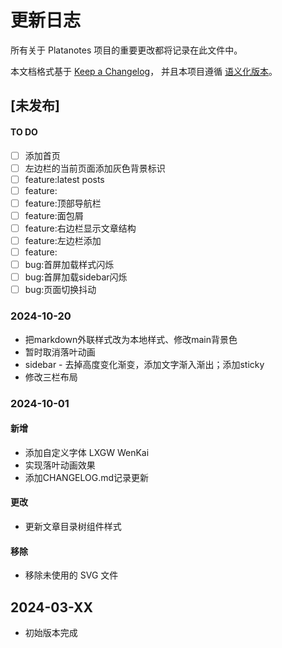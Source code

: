 # 更新日志
所有关于 Platanotes 项目的重要更改都将记录在此文件中。

本文档格式基于 [Keep a Changelog](https://keepachangelog.com/zh-CN/1.0.0/)，
并且本项目遵循 [语义化版本](https://semver.org/lang/zh-CN/)。

## [未发布]




#### TO DO
- [ ] 添加首页
- [ ] 左边栏的当前页面添加灰色背景标识
- [ ] feature:latest posts
- [ ] feature:
- [ ] feature:顶部导航栏
- [ ] feature:面包屑
- [ ] feature:右边栏显示文章结构
- [ ] feature:左边栏添加
- [ ] feature:
- [ ] bug:首屏加载样式闪烁
- [ ] bug:首屏加载sidebar闪烁
- [ ] bug:页面切换抖动

### 2024-10-20
- 把markdown外联样式改为本地样式、修改main背景色
- 暂时取消落叶动画
- sidebar - 去掉高度变化渐变，添加文字渐入渐出；添加sticky
- 修改三栏布局

### 2024-10-01
#### 新增
- 添加自定义字体 LXGW WenKai
- 实现落叶动画效果
- 添加CHANGELOG.md记录更新

#### 更改
- 更新文章目录树组件样式

#### 移除
- 移除未使用的 SVG 文件

## 2024-03-XX
- 初始版本完成
